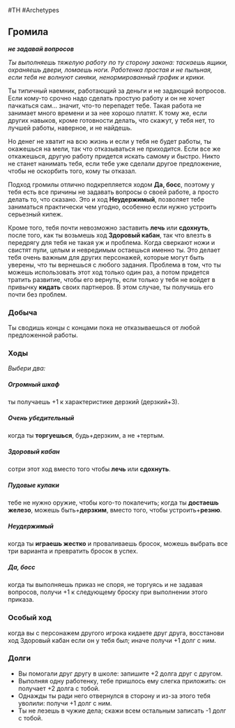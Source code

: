 #TH #Archetypes 

## Громила
***не задавай вопросов***

*Ты выполняешь тяжелую работу по ту сторону закона: таскаешь ящики, охраняешь двери, ломаешь ноги. Работенка простая и не пыльная, если тебя не волнуют синяки, ненормированный график и крики.*

Ты типичный наемник, работающий за деньги и не задающий вопросов. Если кому-то срочно надо сделать простую работу и он не хочет пачкаться сам... значит, что-то перепадет тебе. Такая работа не занимает много времени и за нее хорошо платят. К тому же, если других навыков, кроме готовности делать, что скажут, у тебя нет, то лучшей работы, наверное, и не найдешь.

Но денег не хватит на всю жизнь и если у тебя не будет работы, ты окажешься на мели, так что отказываться не приходится. Если все же откажешься, другую работу придется искать самому и быстро. Никто не станет нанимать тебя, если тебе уже сделали другое предложение, чтобы не оскорбить того, кому ты отказал.

Подход громилы отлично подкрепляется ходом **Да, босс**, поэтому у тебя есть все причины не задавать вопросы о своей работе, а просто делать то, что сказано. Это и ход **Неудержимый**, позволяет тебе заниматься практически чем угодно, особенно если нужно устроить серьезный кипеж.

Кроме того, тебя почти невозможно заставить **лечь** или **сдохнуть**, после того, как ты возьмешь ход **Здоровый кабан**, так что влезть в передрягу для тебя не такая уж и проблема. Когда сверкают ножи и свистят пули, целым и невредимым остаешься именно ты. Это делает тебя очень важным для других персонажей, которые могут быть уверены, что ты вернешься с любого задания. Проблема в том, что ты можешь использовать этот ход только один раз, а потом придется тратить развитие, чтобы его вернуть, если только у тебя не войдет в привычку **кидать** своих партнеров. В этом случае, ты получишь его почти без проблем.

### Добыча
Ты сводишь концы с концами пока не отказываешься от любой предложенной работы.

### Ходы
*Выбери два:*

##### Огромный шкаф
ты получаешь +1 к характеристике дерзкий (дерзкий+3). 

##### Очень убедительный
когда ты **торгуешься**, будь+дерзким, а не +тертым. 

##### Здоровый кабан
сотри этот ход вместо того чтобы **лечь** или **сдохнуть**. 

##### Пудовые кулаки
тебе не нужно оружие, чтобы кого-то покалечить; когда ты **достаешь железо**, можешь быть+**дерзким**, вместо того, чтобы устроить+**резню**. 

##### Неудержимый
когда ты **играешь жестко** и проваливаешь бросок, можешь выбрать все три варианта и превратить бросок в успех. 

##### Да, босс
когда ты выполняешь приказ не споря, не торгуясь и не задавая вопросов, получи +1 к следующему броску при выполнении этого приказа.

### Особый ход
когда вы с персонажем другого игрока кидаете друг друга, восстанови ход Здоровый кабан если он у тебя был; иначе получи +1 долг с ним.

### Долги
- Вы помогали друг другу в школе: запишите +2 долга друг с другом. 
- Выполняя одну работенку, тебе пришлось ему слегка приложить: он получает +2 долга с тобой. 
- Однажды ты ради него отвернулся в сторону и из-за этого тебя уволили: получи +1 долг с ним. 
- Ты не лезешь в чужие дела; скажи всем остальным записать -1 долг с тобой.
